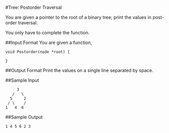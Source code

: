 #Tree: Postorder Traversal

You are given a pointer to the root of a binary tree; print the values in post-order traversal.

You only have to complete the function.

##Input Format 
You are given a function,

```
void Postorder(node *root) {

}
```

##Output Format 
Print the values on a single line separated by space.

##Sample Input

```
     3  
   /   \  
  5     2  
 / \    /  
1   4  6  
```

##Sample Output

```
1 4 5 6 2 3
```

